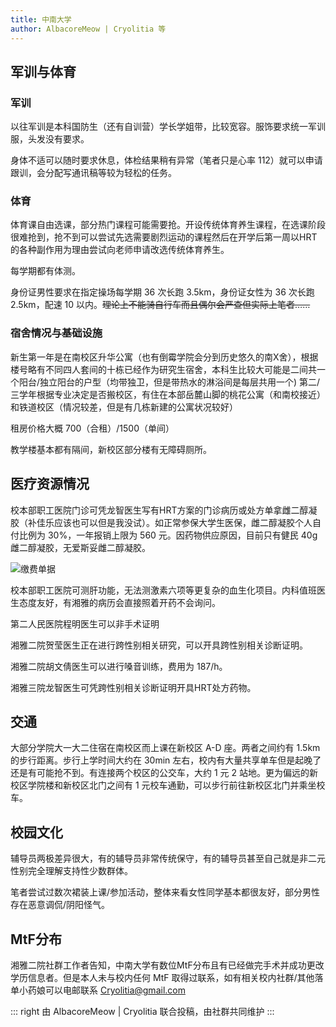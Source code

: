 ```yaml
---
title: 中南大学
author: AlbacoreMeow | Cryolitia 等
---
```


## 军训与体育

### 军训

以往军训是本科国防生（还有自训营）学长学姐带，比较宽容。服饰要求统一军训服，头发没有要求。

身体不适可以随时要求休息，体检结果稍有异常（笔者只是心率 112）就可以申请跟训，会分配写通讯稿等较为轻松的任务。

### 体育

体育课自由选课，部分热门课程可能需要抢。开设传统体育养生课程，在选课阶段很难抢到，抢不到可以尝试先选需要剧烈运动的课程然后在开学后第一周以HRT的各种副作用为理由尝试向老师申请改选传统体育养生。

每学期都有体测。

身份证男性要求在指定操场每学期 36 次长跑 3.5km，身份证女性为 36 次长跑 2.5km，配速 10 以内。~~理论上不能骑自行车而且偶尔会严查但实际上笔者……~~

### 宿舍情况与基础设施

新生第一年是在南校区升华公寓（也有倒霉学院会分到历史悠久的南X舍），根据楼号略有不同四人套间的十栋已经作为研究生宿舍，本科生比较大可能是二间共一个阳台/独立阳台的户型（均带独卫，但是带热水的淋浴间是每层共用一个) 第二/三学年根据专业决定是否搬校区，有住在本部岳麓山脚的桃花公寓（和南校接近）和铁道校区（情况较差，但是有几栋新建的公寓状况较好）

租房价格大概 700（合租）/1500（单间）

教学楼基本都有隔间，新校区部分楼有无障碍厕所。

## 医疗资源情况

校本部职工医院门诊可凭龙智医生写有HRT方案的门诊病历或处方单拿雌二醇凝胶（补佳乐应该也可以但是我没试）。如正常参保大学生医保，雌二醇凝胶个人自付比例为 30%，一年报销上限为 560 元。因药物供应原因，目前只有健民 40g 雌二醇凝胶，无爱斯妥雌二醇凝胶。

![缴费单据](/campus/CSU_BILL.jpg)

校本部职工医院可测肝功能，无法测激素六项等更复杂的血生化项目。内科值班医生态度友好，有湘雅的病历会直接照着开药不会询问。

第二人民医院程明医生可以非手术证明

湘雅二院贺莹医生正在进行跨性别相关研究，可以开具跨性别相关诊断证明。

湘雅二院胡文倩医生可以进行嗓音训练，费用为 187/h。

湘雅三院龙智医生可凭跨性别相关诊断证明开具HRT处方药物。

## 交通

大部分学院大一大二住宿在南校区而上课在新校区 A-D 座。两者之间约有 1.5km 的步行距离。步行上学时间大约在 30min 左右，校内有大量共享单车但是起晚了还是有可能抢不到。有连接两个校区的公交车，大约 1 元 2 站地。更为偏远的新校区学院楼和新校区北门之间有 1 元校车通勤，可以步行前往新校区北门并乘坐校车。

## 校园文化

辅导员两极差异很大，有的辅导员非常传统保守，有的辅导员甚至自己就是非二元性别完全理解支持性少数群体。

笔者尝试过数次裙装上课/参加活动，整体来看女性同学基本都很友好，部分男性存在恶意调侃/阴阳怪气。

## MtF分布

湘雅二院社群工作者告知，中南大学有数位MtF分布且有已经做完手术并成功更改学历信息者。但是本人未与校内任何 MtF 取得过联系，如有相关校内社群/其他落单小药娘可以电邮联系  <Cryolitia@gmail.com>

::: right 
由 AlbacoreMeow | Cryolitia 联合投稿，由社群共同维护
:::
